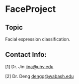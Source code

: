 # FaceProject

## Topic

Facial expression classification.

## Contact Info:

[1] Dr. Jin      jina@uhv.edu

[2] Dr. Deng     dengq@wabash.edu
